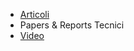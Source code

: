 * [Articoli](https://pitmonticone.github.io/Torino-Lione/ToLy_Articles.html)
* Papers & Reports Tecnici
* [Video](https://pitmonticone.github.io/Torino-Lione/ToLy_Videos.html)
